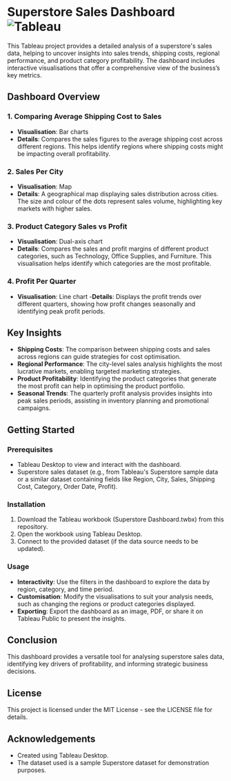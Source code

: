 # Superstore Sales Dashboard ![Tableau](https://img.shields.io/badge/Tableau-E97627.svg?style=for-the-badge&logo=Tableau&logoColor=white)
This Tableau project provides a detailed analysis of a superstore's sales data, helping to uncover insights into sales trends, shipping costs, regional performance, and product category profitability. The dashboard includes interactive visualisations that offer a comprehensive view of the business’s key metrics.

## Dashboard Overview
### 1. **Comparing Average Shipping Cost to Sales**
- **Visualisation**: Bar charts
- **Details**: Compares the sales figures to the average shipping cost across different regions. This helps identify regions where shipping costs might be impacting overall profitability.
### 2. **Sales Per City**
- **Visualisation**: Map
- **Details**: A geographical map displaying sales distribution across cities. The size and colour of the dots represent sales volume, highlighting key markets with higher sales.
### 3. Product Category Sales vs Profit
- **Visualisation**: Dual-axis chart
- **Details**: Compares the sales and profit margins of different product categories, such as Technology, Office Supplies, and Furniture. This visualisation helps identify which categories are the most profitable.
### 4. Profit Per Quarter
- **Visualisation**: Line chart
 -**Details**: Displays the profit trends over different quarters, showing how profit changes seasonally and identifying peak profit periods.
## Key Insights
- **Shipping Costs**: The comparison between shipping costs and sales across regions can guide strategies for cost optimisation.
- **Regional Performance**: The city-level sales analysis highlights the most lucrative markets, enabling targeted marketing strategies.
- **Product Profitability**: Identifying the product categories that generate the most profit can help in optimising the product portfolio.
- **Seasonal Trends**: The quarterly profit analysis provides insights into peak sales periods, assisting in inventory planning and promotional campaigns.
## Getting Started
### Prerequisites
- Tableau Desktop to view and interact with the dashboard.
- Superstore sales dataset (e.g., from Tableau's Superstore sample data or a similar dataset containing fields like Region, City, Sales, Shipping Cost, Category, Order Date, Profit).
### Installation
1. Download the Tableau workbook (Superstore Dashboard.twbx) from this repository.
2. Open the workbook using Tableau Desktop.
3. Connect to the provided dataset (if the data source needs to be updated).
### Usage
- **Interactivity**: Use the filters in the dashboard to explore the data by region, category, and time period.
- **Customisation**: Modify the visualisations to suit your analysis needs, such as changing the regions or product categories displayed.
- **Exporting**: Export the dashboard as an image, PDF, or share it on Tableau Public to present the insights.


## Conclusion
This dashboard provides a versatile tool for analysing superstore sales data, identifying key drivers of profitability, and informing strategic business decisions.

## License
This project is licensed under the MIT License - see the LICENSE file for details.

## Acknowledgements
- Created using Tableau Desktop.
- The dataset used is a sample Superstore dataset for demonstration purposes.
